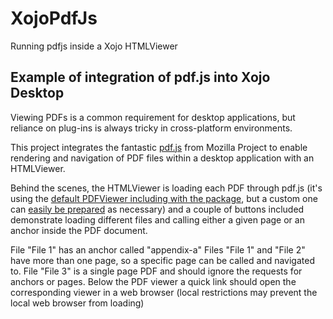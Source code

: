# XojoPdfJs
Running pdfjs inside a Xojo HTMLViewer

## Example of integration of pdf.js into Xojo Desktop

Viewing PDFs is a common requirement for desktop applications, but reliance on plug-ins is always tricky in cross-platform environments.

This project integrates the fantastic [pdf.js](https://mozilla.github.io/pdf.js/ "pdf.js") from Mozilla Project to enable rendering and navigation of PDF files within a desktop application with an HTMLViewer.

Behind the scenes, the HTMLViewer is loading each PDF through pdf.js (it's using the [default PDFViewer including with the package](https://mozilla.github.io/pdf.js/web/viewer.html?file= "default PDFViewer included with the package"), but a custom one can [easily be prepared](https://mozilla.github.io/pdf.js/examples/ "easily be prepared") as necessary) and a couple of buttons included demonstrate loading different files and calling either a given page or an anchor inside the PDF document.

File "File 1" has an anchor called "appendix-a"
Files "File 1" and "File 2" have more than one page, so a specific page can be called and navigated to.
File "File 3" is a single page PDF and should ignore the requests for anchors or pages.
Below the PDF viewer a quick link should open the corresponding viewer in a web browser (local restrictions may prevent the local web browser from loading)


